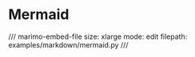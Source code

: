 # Mermaid


/// marimo-embed-file
    size: xlarge
    mode: edit
    filepath: examples/markdown/mermaid.py
///
